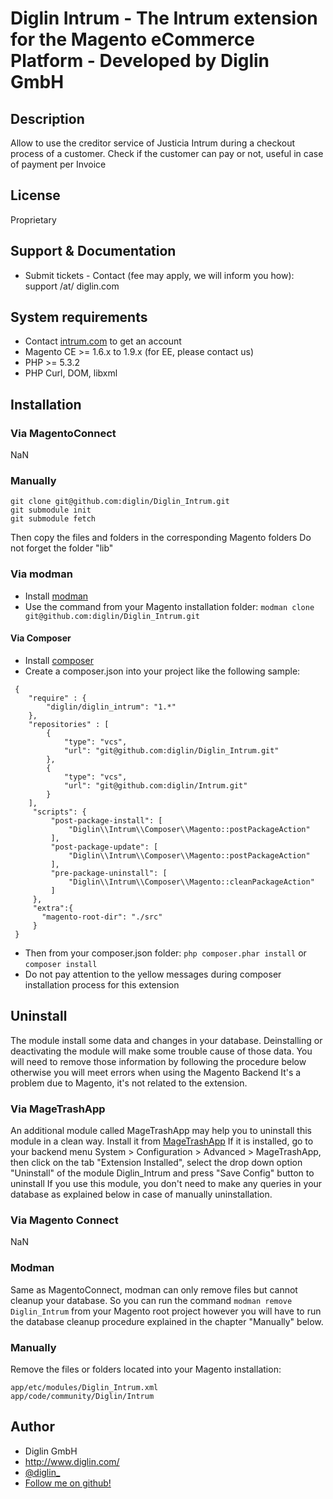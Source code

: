 # Diglin Intrum - The Intrum extension for the Magento eCommerce Platform - Developed by Diglin GmbH

## Description

Allow to use the creditor service of Justicia Intrum during a checkout process of a customer. Check if the customer can pay or not, useful in case of payment per Invoice

## License

Proprietary

## Support & Documentation

- Submit tickets - Contact (fee may apply, we will inform you how): support /at/ diglin.com

## System requirements

- Contact [intrum.com](http://www.intrum.com/) to get an account
- Magento CE >= 1.6.x to 1.9.x (for EE, please contact us)
- PHP >= 5.3.2
- PHP Curl, DOM, libxml

## Installation

### Via MagentoConnect

NaN

### Manually

```
git clone git@github.com:diglin/Diglin_Intrum.git
git submodule init
git submodule fetch
```

Then copy the files and folders in the corresponding Magento folders
Do not forget the folder "lib"

### Via modman

- Install [modman](https://github.com/colinmollenhour/modman)
- Use the command from your Magento installation folder: `modman clone git@github.com:diglin/Diglin_Intrum.git`

#### Via Composer

- Install [composer](http://getcomposer.org/download/)
- Create a composer.json into your project like the following sample:

```
 {
    "require" : {
        "diglin/diglin_intrum": "1.*"
    },
    "repositories" : [
        {
            "type": "vcs",
            "url": "git@github.com:diglin/Diglin_Intrum.git"
        },
        {
            "type": "vcs",
            "url": "git@github.com:diglin/Intrum.git"
        }
    ],
     "scripts": {
         "post-package-install": [
             "Diglin\\Intrum\\Composer\\Magento::postPackageAction"
         ],
         "post-package-update": [
             "Diglin\\Intrum\\Composer\\Magento::postPackageAction"
         ],
         "pre-package-uninstall": [
             "Diglin\\Intrum\\Composer\\Magento::cleanPackageAction"
         ]
     },
     "extra":{
       "magento-root-dir": "./src"
     }
 }
 ```
- Then from your composer.json folder: `php composer.phar install` or `composer install`
- Do not pay attention to the yellow messages during composer installation process for this extension

## Uninstall

The module install some data and changes in your database. Deinstalling or deactivating the module will make some trouble cause of those data. You will need to remove those information by following the procedure below otherwise you will meet errors when using the Magento Backend It's a problem due to Magento, it's not related to the extension.

### Via MageTrashApp

An additional module called MageTrashApp may help you to uninstall this module in a clean way. Install it from [MageTrashApp](https://github.com/magento-hackathon/MageTrashApp)
If it is installed, go to your backend menu System > Configuration > Advanced > MageTrashApp, then click on the tab "Extension Installed", select the drop down option "Uninstall" of the module Diglin_Intrum and press "Save Config" button to uninstall
If you use this module, you don't need to make any queries in your database as explained below in case of manually uninstallation.

### Via Magento Connect 

NaN

### Modman

Same as MagentoConnect, modman can only remove files but cannot cleanup your database. So you can run the command `modman remove Diglin_Intrum` from your Magento root project however you will have to run the database cleanup procedure explained in the chapter "Manually" below.

### Manually

Remove the files or folders located into your Magento installation:
```
app/etc/modules/Diglin_Intrum.xml
app/code/community/Diglin/Intrum
```

## Author

* Diglin GmbH
* http://www.diglin.com/
* [@diglin_](https://twitter.com/diglin_)
* [Follow me on github!](https://github.com/diglin)
